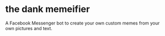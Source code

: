 # the dank memeifier

A Facebook Messenger bot to create your own custom memes from your own pictures and text.
